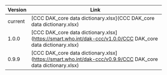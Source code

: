 

| Version | Link |
|---|---|
| current | [CCC DAK_core data dictionary.xlsx](CCC DAK_core data dictionary.xlsx) |
|1.0.0 | [CCC DAK_core data dictionary.xlsx](https://smart.who.int/dak-ccc/v1.0.0/CCC DAK_core data dictionary.xlsx)
|0.9.9 | [CCC DAK_core data dictionary.xlsx](https://smart.who.int/dak-ccc/v0.9.9/CCC DAK_core data dictionary.xlsx)


